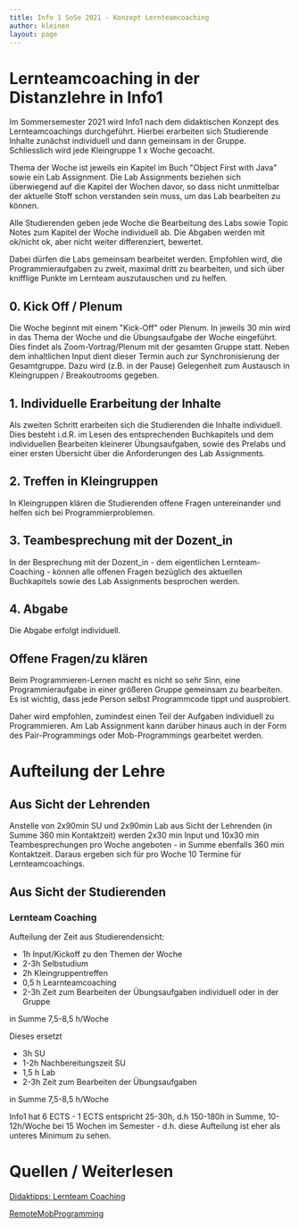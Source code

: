 ```yaml
---
title: Info 1 SoSe 2021 - Konzept Lernteamcoaching
author: kleinen
layout: page
---
```


# Lernteamcoaching in der Distanzlehre in Info1

Im Sommersemester 2021 wird Info1 nach dem didaktischen Konzept des Lernteamcoachings durchgeführt. Hierbei erarbeiten sich Studierende Inhalte zunächst individuell und dann gemeinsam in der Gruppe. Schliesslich wird jede Kleingruppe 1 x Woche gecoacht.

Thema der Woche ist jeweils ein Kapitel im Buch "Object First with Java" sowie ein Lab Assignment. Die Lab Assignments beziehen sich überwiegend auf die Kapitel der Wochen davor, so dass nicht unmittelbar der aktuelle Stoff schon verstanden sein muss, um das Lab bearbeiten zu können.

Alle Studierenden geben jede Woche die Bearbeitung des Labs sowie Topic Notes zum Kapitel der Woche individuell ab. Die Abgaben werden mit ok/nicht ok, aber nicht weiter differenziert, bewertet.

Dabei dürfen die Labs gemeinsam bearbeitet werden. Empfohlen wird, die Programmieraufgaben zu zweit, maximal dritt zu bearbeiten, und sich über knifflige Punkte im Lernteam auszutauschen und zu helfen.

## 0. Kick Off / Plenum
  Die Woche beginnt mit einem "Kick-Off" oder Plenum. In jeweils 30 min wird in das Thema der
  Woche und die Übungsaufgabe der Woche eingeführt.
  Dies findet als Zoom-Vortrag/Plenum mit der gesamten Gruppe statt. Neben dem inhaltlichen Input dient dieser Termin auch zur Synchronisierung der Gesamtgruppe. Dazu wird (z.B. in der Pause) Gelegenheit zum Austausch in Kleingruppen / Breakoutrooms gegeben.

## 1. Individuelle Erarbeitung der Inhalte
Als zweiten Schritt erarbeiten sich die Studierenden die Inhalte individuell. Dies besteht i.d.R. im Lesen des entsprechenden Buchkapitels und dem individuellen Bearbeiten kleinerer Übungsaufgaben, sowie des Prelabs und einer ersten Übersicht über die Anforderungen des Lab Assignments.

## 2. Treffen in Kleingruppen
In Kleingruppen klären die Studierenden offene Fragen untereinander und helfen sich bei Programmierproblemen.

## 3. Teambesprechung mit der Dozent_in

In der Besprechung mit der Dozent_in - dem eigentlichen Lernteam-Coaching - können alle offenen Fragen bezüglich des aktuellen Buchkapitels sowie des Lab Assignments besprochen werden.

## 4. Abgabe

Die Abgabe erfolgt individuell.



## Offene Fragen/zu klären

Beim Programmieren-Lernen macht es nicht so sehr Sinn, eine Programmieraufgabe in einer größeren Gruppe gemeinsam zu bearbeiten. Es ist wichtig, dass jede Person selbst Programmcode tippt und ausprobiert.

Daher wird empfohlen, zumindest einen Teil der Aufgaben individuell zu Programmieren. Am Lab Assignment kann darüber hinaus auch in der Form des Pair-Programmings oder Mob-Programmings gearbeitet werden.

# Aufteilung der Lehre
## Aus Sicht der Lehrenden
Anstelle von 2x90min SU und 2x90min Lab aus Sicht der Lehrenden (in Summe 360 min Kontaktzeit) werden 2x30 min Input und 10x30 min Teambesprechungen pro Woche angeboten - in Summe ebenfalls 360 min Kontaktzeit. Daraus ergeben sich für pro Woche 10 Termine für Lernteamcoachings.


## Aus Sicht der Studierenden

### Lernteam Coaching

Aufteilung der Zeit aus Studierendensicht:

- 1h Input/Kickoff zu den Themen der Woche
- 2-3h Selbstudium
- 2h Kleingruppentreffen
- 0,5 h Learnteamcoaching
- 2-3h  Zeit zum Bearbeiten der Übungsaufgaben individuell oder in der Gruppe

in Summe 7,5-8,5 h/Woche


Dieses ersetzt
- 3h  SU
- 1-2h Nachbereitungszeit SU
- 1,5 h Lab
- 2-3h  Zeit zum Bearbeiten der Übungsaufgaben

in Summe 7,5-8,5 h/Woche


Info1 hat 6 ECTS - 1 ECTS entspricht 25-30h, d.h 150-180h in Summe,
  10-12h/Woche bei 15 Wochen im Semester - d.h. diese Aufteilung ist eher
  als unteres Minimum zu sehen.


# Quellen / Weiterlesen

[Didaktipps: Lernteam Coaching](https://didaktipps.ch/didaktipps.php?kid=55&fid=359)

[RemoteMobProgramming](https://www.remotemobprogramming.org/#typist-and-the-rest-of-the-mob)
